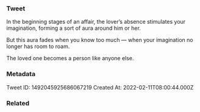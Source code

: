 ### Tweet
In the beginning stages of an affair, the lover’s absence stimulates your imagination, forming a sort of aura around him or her.

But this aura fades when you know too much — when your imagination no longer has room to roam.

The loved one becomes a person like anyone else.

### Metadata
Tweet ID: 1492045925686067219
Created At: 2022-02-11T08:00:44.000Z

### Related


